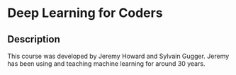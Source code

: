 # Deep Learning for Coders

## Description

This course was developed by Jeremy Howard and Sylvain Gugger. Jeremy has been using and teaching machine learning for around 30 years.
